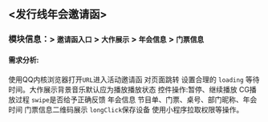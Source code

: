 ## <发行线年会邀请函>
### 模块信息：> `邀请函入口` > `大作展示` > `年会信息` > `门票信息`
#### 需求分析:<br>
使用QQ内核浏览器打开`URL`进入活动邀请函 对页面跳转 设置合理的 `loading` 等待时间。大作展示背景音乐默认应为播放播放状态 控件操作:暂停、继续播放 CG播放过程 `swipe`是否给予正确反馈 年会信息 节目单、门票、桌号、部门昵称、年会时间 门票信息二维码展示 `longClick`保存设备 使用小程序拉取权限等操作。
